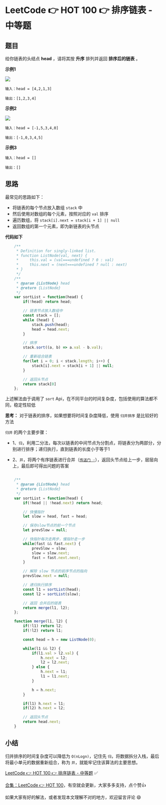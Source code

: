 # LeetCode 👉 HOT 100 👉 排序链表 - 中等题

## 题目

给你链表的头结点 **head** ，请将其按 **升序** 排列并返回 **排序后的链表** 。


**示例1**

![](https://assets.leetcode.com/uploads/2020/09/14/sort_list_1.jpg)

    输入：head = [4,2,1,3]

    输出：[1,2,3,4]

**示例2**

![](https://assets.leetcode.com/uploads/2020/09/14/sort_list_2.jpg)

    输入：head = [-1,5,3,4,0]

    输出：[-1,0,3,4,5]

**示例3**

    输入：head = []

    输出：[]

## 思路

最常见的思路如下：
- 将链表的每个节点放入数组 `stack` 中
- 然后使用对数组的每个元素，按照对应的 `val` 排序
- 遍历数组，将 `stack[i].next = stack[i + 1] || null`
- 返回数组的第一个元素，即为新链表的头节点

**代码如下**

```js
    /**
     * Definition for singly-linked list.
     * function ListNode(val, next) {
     *     this.val = (val===undefined ? 0 : val)
     *     this.next = (next===undefined ? null : next)
     * }
     */
    /**
     * @param {ListNode} head
     * @return {ListNode}
     */
    var sortList = function(head) {
        if(!head) return head;

        // 链表节点放入数组中
        const stack = [];
        while (head) {
            stack.push(head);
            head = head.next;
        }

        // 排序
        stack.sort((a, b) => a.val - b.val);

        // 重新组合链表
        for(let i = 0; i < stack.length; i++) {
            stack[i].next = stack[i + 1] || null;
        }

        // 返回头节点
        return stack[0]
    };
```

上述解法由于调用了 `sort` Api，在不同平台的时间复杂度，包括使用的算法都不同，稳定性较低

**思考：** 对于链表的排序，如果想要将时间复杂度降低，使用 `归并排序` 是比较好的方法

`归并` 的两个主要步骤：

- 1、`归`，利用二分法，每次以链表的中间节点为分割点，将链表分为两部分，分别进行排序；递归执行，直到链表的长度小于等于1

- 2、`并`，将两个有序链表进行合并（[`传送门 ☞`](https://juejin.cn/post/7033213467322482701)），返回头节点给上一步，层层向上，最后即可得出问题的答案
  
```js

    /**
     * @param {ListNode} head
     * @return {ListNode}
     */
    var sortList = function(head) {
        if(!head || !head.next) return head;

        // 快慢指针
        let slow = head, fast = head;

        // 保存slow节点的前一个节点
        let prevSlow = null; 

        // 快指针每次走两步，慢指针走一步
        while(fast && fast.next) {
            prevSlow = slow;
            slow = slow.next;
            fast = fast.next.next;
        }

        // 解除 slow 节点的前序节点的指向
        prevSlow.next = null;

        // 递归执行排序
        const l1 = sortList(head);
        const l2 = sortList(slow);

        // 返回 合并后的链表
        return merge(l1, l2);
    };

    function merge(l1, l2) {
        if(!l1) return l2;
        if(!l2) return l1;

        const head = h = new ListNode(0);

        while(l1 && l2) {
            if(l1.val > l2.val) {
                h.next = l2;
                l2 = l2.next;
            } else {
                h.next = l1;
                l1 = l1.next;
            }

            h = h.next;
        }

        if(l1) h.next = l1;
        if(l2) h.next = l2;

        // 返回头节点
        return head.next;
    }
```

## 小结

归并排序的时间复杂度可以降低为 `O(nLogn)`，记住先 `归`，将数据拆分入栈，最后将最小单元的数据重新组合，称为 `并`，就能牢记住该算法的主要思想。

[LeetCode 👉 HOT 100 👉 排序链表 - 中等题](https://leetcode-cn.com/problems/sort-list/) ✅


[合集：LeetCode 👉 HOT 100](https://juejin.cn/column/7029946677398077476)，有空就会更新，大家多多支持，点个赞👍

如果大家有好的解法，或者发现本文理解不对的地方，欢迎留言评论 😄

